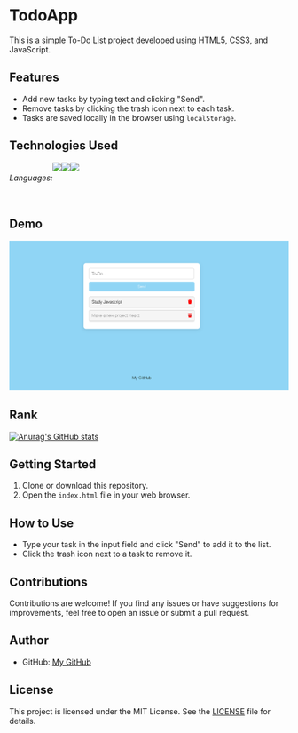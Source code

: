 # TodoApp

This is a simple To-Do List project developed using HTML5, CSS3, and JavaScript.



## Features

- Add new tasks by typing text and clicking "Send".
- Remove tasks by clicking the trash icon next to each task.
- Tasks are saved locally in the browser using `localStorage`.


## Technologies Used
<div style="display: flex;">
  <h6>Languages:</h6>
  <img src="https://img.shields.io/badge/HTML-%20?style=flat-square&logo=html5&logoColor=white&color=700f0a" height="16" />
  <img src="https://img.shields.io/badge/CSS3-%20?style=flat-square&logo=css3&logoColor=white&color=4e0b1e" height="16" />
  <img src="https://img.shields.io/badge/JAVASCRIPT-%20?style=flat-square&logo=javascript&logoColor=white&color=3e0928" height="16" />

</div>



## Demo

![Screenshot](demoProjectTodo.PNG)

## Rank

[![Anurag's GitHub stats](https://github-readme-stats.vercel.app/api?username=ascenindex)](https://github.com/ascenindex/github-readme-stats)

## Getting Started

1. Clone or download this repository.
2. Open the `index.html` file in your web browser.

## How to Use

- Type your task in the input field and click "Send" to add it to the list.
- Click the trash icon next to a task to remove it.

## Contributions

Contributions are welcome! If you find any issues or have suggestions for improvements, feel free to open an issue or submit a pull request.

## Author


- GitHub: [My GitHub](https://github.com/Ascenindex)

## License

This project is licensed under the MIT License. See the [LICENSE](LICENSE) file for details.
